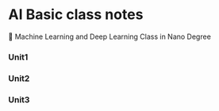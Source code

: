 # AI Basic class notes
🍒 Machine Learning and Deep Learning Class in Nano Degree

### Unit1


### Unit2



### Unit3
